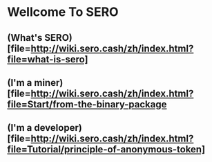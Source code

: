 # Wellcome To SERO



## (What's SERO)[file=http://wiki.sero.cash/zh/index.html?file=what-is-sero]



## (I'm a miner)[file=http://wiki.sero.cash/zh/index.html?file=Start/from-the-binary-package



## (I'm a developer)[file=http://wiki.sero.cash/zh/index.html?file=Tutorial/principle-of-anonymous-token]

